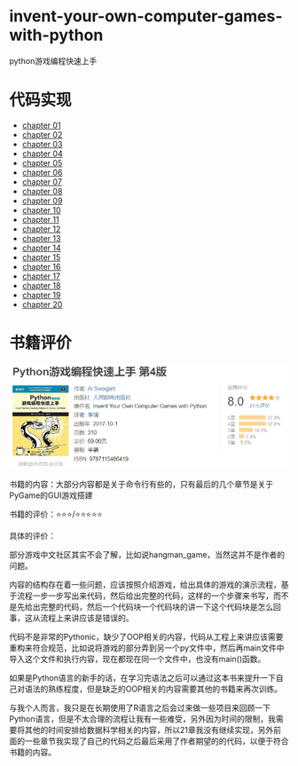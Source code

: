 # invent-your-own-computer-games-with-python
python游戏编程快速上手

# 代码实现

- [chapter 01](https://github.com/YeJiu97/invent-your-own-computer-games-with-python/tree/main/src/chapter_001)
- [chapter 02](https://github.com/YeJiu97/invent-your-own-computer-games-with-python/tree/main/src/chapter_002)
- [chapter 03](https://github.com/YeJiu97/invent-your-own-computer-games-with-python/tree/main/src/chapter_003)
- [chapter 04](https://github.com/YeJiu97/invent-your-own-computer-games-with-python/tree/main/src/chapter_004)
- [chapter 05](https://github.com/YeJiu97/invent-your-own-computer-games-with-python/tree/main/src/chapter_005)
- [chapter 06](https://github.com/YeJiu97/invent-your-own-computer-games-with-python/tree/main/src/chapter_006)
- [chapter 07](https://github.com/YeJiu97/invent-your-own-computer-games-with-python/tree/main/src/chapter_007)
- [chapter 08](https://github.com/YeJiu97/invent-your-own-computer-games-with-python/tree/main/src/chapter_008)
- [chapter 09](https://github.com/YeJiu97/invent-your-own-computer-games-with-python/tree/main/src/chapter_009)
- [chapter 10](https://github.com/YeJiu97/invent-your-own-computer-games-with-python/tree/main/src/chapter_010)
- [chapter 11](https://github.com/YeJiu97/invent-your-own-computer-games-with-python/tree/main/src/chapter_011)
- [chapter 12](https://github.com/YeJiu97/invent-your-own-computer-games-with-python/tree/main/src/chapter_012)
- [chapter 13](https://github.com/YeJiu97/invent-your-own-computer-games-with-python/tree/main/src/chapter_013)
- [chapter 14](https://github.com/YeJiu97/invent-your-own-computer-games-with-python/tree/main/src/chapter_014)
- [chapter 15](https://github.com/YeJiu97/invent-your-own-computer-games-with-python/tree/main/src/chapter_015)
- [chapter 16](https://github.com/YeJiu97/invent-your-own-computer-games-with-python/tree/main/src/chapter_016)
- [chapter 17](https://github.com/YeJiu97/invent-your-own-computer-games-with-python/tree/main/src/chapter_017)
- [chapter 18](https://github.com/YeJiu97/invent-your-own-computer-games-with-python/tree/main/src/chapter_018)
- [chapter 19](https://github.com/YeJiu97/invent-your-own-computer-games-with-python/tree/main/src/chapter_019)
- [chapter 20](https://github.com/YeJiu97/invent-your-own-computer-games-with-python/tree/main/src/chapter_020)


# 书籍评价

![image-20240112111017202](README/image-20240112111017202.png)

书籍的内容：大部分内容都是关于命令行有些的，只有最后的几个章节是关于PyGame的GUI游戏搭建

书籍的评价：⭐⭐⭐/⭐⭐⭐⭐⭐

具体的评价：

部分游戏中文社区其实不会了解，比如说hangman_game，当然这并不是作者的问题。

内容的结构存在着一些问题，应该按照介绍游戏，给出具体的游戏的演示流程，基于流程一步一步写出来代码，然后给出完整的代码，这样的一个步骤来书写，而不是先给出完整的代码，然后一个代码块一个代码块的讲一下这个代码块是怎么回事，这从流程上来讲应该是错误的。

代码不是非常的Pythonic，缺少了OOP相关的内容，代码从工程上来讲应该需要重构来符合规范，比如说将游戏的部分弄到另一个py文件中，然后再main文件中导入这个文件和执行内容，现在都现在同一个文件中，也没有main()函数。

如果是Python语言的新手的话，在学习完语法之后可以通过这本书来提升一下自己对语法的熟练程度，但是缺乏的OOP相关的内容需要其他的书籍来再次训练。

与我个人而言，我只是在长期使用了R语言之后会过来做一些项目来回顾一下Python语言，但是不太合理的流程让我有一些难受，另外因为时间的限制，我需要将其他的时间安排给数据科学相关的内容，所以21章我没有继续实现，另外前面的一些章节我实现了自己的代码之后最后采用了作者期望的的代码，以便于符合书籍的内容。
